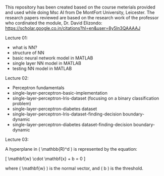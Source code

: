 This repository has been created based on the course meterials provided and used while doing Msc AI from De MontFort University, Leicester.
The research papers reviewed are based on the research work of the professor who cordinated the module, Dr. David Elizondo: https://scholar.google.co.in/citations?hl=en&user=8y5ln3QAAAAJ


Lecture 01:
  - what is NN?
  - structure of NN
  - basic neural network model in MATLAB
  - single layer NN model in MATLAB
  - testing NN model in MATLAB

Lecture 02:
  - Perceptron fundamentals
  - single-layer-perceptron-basic-implementation
  - single-layer-perceptron-Iris-dataset (focusing on a binary classification problem)
  - single-layer-perceptron-diabetes dataset
  - single-layer-perceptron-Iris-dataset-finding-decision boundary-dynamic
  - single-layer-perceptron-diabetes dataset-finding-decision boundary-dynamic

Lecture 03:


A hyperplane in \( \mathbb{R}^d \) is represented by the equation:

\[
\mathbf{w} \cdot \mathbf{x} + b = 0
\]

where \( \mathbf{w} \) is the normal vector, and \( b \) is the threshold.
